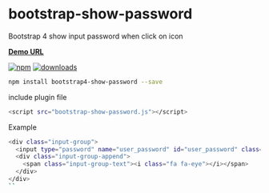 # bootstrap-show-password
Bootstrap 4 show input password when click on icon

<a href="https://codepen.io/Abdo-Host/pen/oNyZLKQ"><b>Demo URL</b></a>

[![npm](https://img.shields.io/npm/v/bootstrap4-show-password.svg)](https://www.npmjs.com/package/bootstrap4-show-password)  [![downloads](https://img.shields.io/npm/dm/bootstrap4-show-password.svg)](https://npmjs.org/package/bootstrap4-show-password)

```bash
npm install bootstrap4-show-password --save 
```

include plugin file

```bash
<script src="bootstrap-show-password.js"></script>
```

Example

```bash
<div class="input-group">
  <input type="password" name="user_password" id="user_password" class="form-control" data-toggle="password">
  <div class="input-group-append">
    <span class="input-group-text"><i class="fa fa-eye"></i></span>
  </div>
</div>
``
